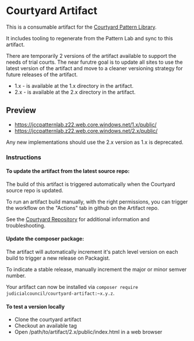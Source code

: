 # Courtyard Artifact

This is a consumable artifact for the [Courtyard Pattern Library](https://github.com/Exygy/courtyard).

It includes tooling to regenerate from the Pattern Lab and sync to this artifact.

There are temporarily 2 versions of the artifact available to support the needs of trial courts. The near furutre goal is to update all sites to use the latest version of the artifact and move to a cleaner versioning strategy for future releases of the artifact.

 - 1.x - is available at the 1.x directory in the artifact.
 - 2.x - is available at the 2.x directory in the artifact.

## Preview

 - https://jccpatternlab.z22.web.core.windows.net/1.x/public/
 - https://jccpatternlab.z22.web.core.windows.net/2.x/public/

Any new implementations should use the 2.x version as 1.x is deprecated.


### Instructions

#### To update the artifact from the latest source repo:

The build of this artifact is triggered automatically when the Courtyard source repo is updated.

To run an artifact build manually, with the right permissions, you can trigger the workflow on the "Actions" tab in github on the Artifact repo.

See the [Courtyard Repository](https://github.com/Exygy/courtyard) for additional information and troubleshooting.


#### Update the composer package:

The artifact will automatically increment it's patch level version on each build to trigger a new release on Packagist.

To indicate a stable release, manually increment the major or minor semver number.

Your artifact can now be installed via `composer require judicialcouncil/courtyard-artifact:~x.y.z`.

#### To test a version locally

 - Clone the courtyard artifact
 - Checkout an available tag
 - Open /path/to/artifact/2.x/public/index.html in a web browser
